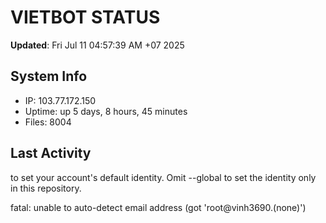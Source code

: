 # VIETBOT STATUS
**Updated**: Fri Jul 11 04:57:39 AM +07 2025

## System Info
- IP: 103.77.172.150
- Uptime: up 5 days, 8 hours, 45 minutes
- Files: 8004

## Last Activity

to set your account's default identity.
Omit --global to set the identity only in this repository.

fatal: unable to auto-detect email address (got 'root@vinh3690.(none)')
